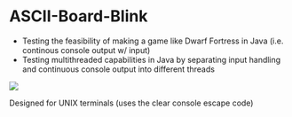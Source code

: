 # ASCII-Board-Blink
- Testing the feasibility of making a game like Dwarf Fortress in Java (i.e. continous console output w/ input)
- Testing multithreaded capabilities in Java by separating input handling and continuous console output into different threads

![](https://i.imgur.com/czDt0Ys.gif)

Designed for UNIX terminals (uses the clear console escape code)


